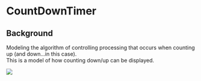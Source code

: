 # CountDownTimer

## Background 
Modeling the algorithm of controlling processing that occurs when counting up (and down...in this case).  
This is a model of how counting down/up can be displayed. 

![](Image/DaysLeftofClass.png')

